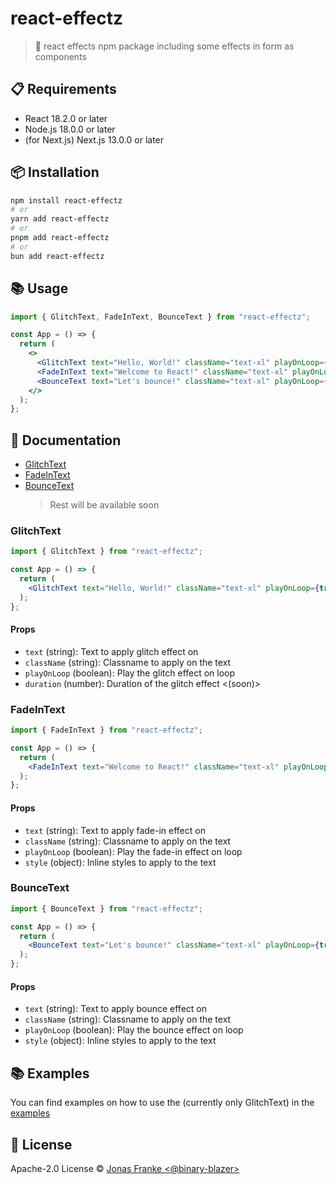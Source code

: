 # react-effectz

> 💭 react effects npm package including some effects in form as components

## 📋 Requirements

- React 18.2.0 or later
- Node.js 18.0.0 or later
- (for Next.js) Next.js 13.0.0 or later

## 📦 Installation

```bash
npm install react-effectz
# or
yarn add react-effectz
# or
pnpm add react-effectz
# or
bun add react-effectz
```

## 📚 Usage

```jsx
import { GlitchText, FadeInText, BounceText } from "react-effectz";

const App = () => {
  return (
    <>
      <GlitchText text="Hello, World!" className="text-xl" playOnLoop={false} />
      <FadeInText text="Welcome to React!" className="text-xl" playOnLoop={true} />
      <BounceText text="Let's bounce!" className="text-xl" playOnLoop={true} />
    </>
  );
};
```

## 📖 Documentation

- [GlitchText](#glitchtext)
- [FadeInText](#fadeintext)
- [BounceText](#bouncetext)
  > Rest will be available soon

### GlitchText

```jsx
import { GlitchText } from "react-effectz";

const App = () => {
  return (
    <GlitchText text="Hello, World!" className="text-xl" playOnLoop={true} />
  );
};
```

#### Props

- `text` (string): Text to apply glitch effect on
- `className` (string): Classname to apply on the text
- `playOnLoop` (boolean): Play the glitch effect on loop
- `duration` (number): Duration of the glitch effect <(soon)>

### FadeInText

```jsx
import { FadeInText } from "react-effectz";

const App = () => {
  return (
    <FadeInText text="Welcome to React!" className="text-xl" playOnLoop={true} />
  );
};
```

#### Props

- `text` (string): Text to apply fade-in effect on
- `className` (string): Classname to apply on the text
- `playOnLoop` (boolean): Play the fade-in effect on loop
- `style` (object): Inline styles to apply to the text

### BounceText

```jsx
import { BounceText } from "react-effectz";

const App = () => {
  return (
    <BounceText text="Let's bounce!" className="text-xl" playOnLoop={true} />
  );
};
```

#### Props

- `text` (string): Text to apply bounce effect on
- `className` (string): Classname to apply on the text
- `playOnLoop` (boolean): Play the bounce effect on loop
- `style` (object): Inline styles to apply to the text

## 📚 Examples

You can find examples on how to use the (currently only GlitchText) in the [examples](./examples)

## 📜 License

Apache-2.0 License © [Jonas Franke <@binary-blazer>](https://github.com/binary-blazer/react-effectz/blob/main/LICENSE)
